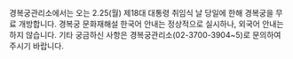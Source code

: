 경복궁관리소에서는 오는 2.25(월) 제18대 대통령 취임식 날 당일에 한해 경복궁을 무료 개방합니다.
경복궁 문화재해설 한국어 안내는 정상적으로 실시하나, 외국어 안내는 하지 않습니다.
기타 궁금하신 사항은 경복궁관리소(02-3700-3904~5)로 문의하여 주시기 바랍니다.